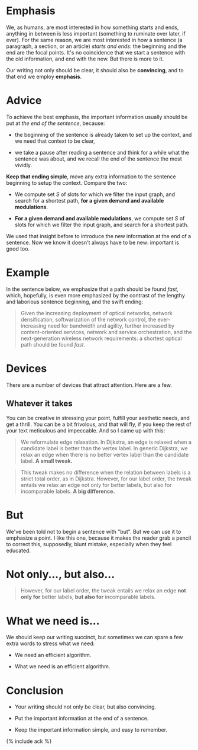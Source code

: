 # Emphasis

We, as humans, are most interested in how something starts and ends,
anything in between is less important (something to ruminate over
later, if ever).  For the same reason, we are most interested in how a
sentence (a paragraph, a section, or an article) *starts and ends*:
the beginning and the end are the focal points.  It's no coincidence
that we start a sentence with the old information, and end with the
new.  But there is more to it.

Our writing not only should be clear, it should also be
**convincing**, and to that end we employ **emphasis**.

# Advice

To achieve the best emphasis, the important information usually should
be put at *the end of the sentence*, because:

* the beginning of the sentence is already taken to set up the
  context, and we need that context to be clear,

* we take a pause after reading a sentence and think for a while what
  the sentence was about, and we recall the end of the sentence the
  most vividly.

**Keep that ending simple**, move any extra information to the
sentence beginning to setup the context.  Compare the two:

* We compute set $S$ of slots for which we filter the input graph, and
  search for a shortest path, **for a given demand and available
  modulations**.

* **For a given demand and available modulations**, we compute set $S$
  of slots for which we filter the input graph, and search for a
  shortest path.

We used that insight before to introduce the new information at the
end of a sentence.  Now we know it doesn't always have to be new:
important is good too.

# Example

In the sentence below, we emphasize that a path should be found
*fast*, which, hopefully, is even more emphasized by the contrast of
the lengthy and laborious sentence beginning, and the swift ending:

> Given the increasing deployment of optical networks, network
> densification, softwarization of the network control, the
> ever-increasing need for bandwidth and agility, further increased by
> content-oriented services, network and service orchestration, and
> the next-generation wireless network requirements: a shortest
> optical path should be found *fast*.

# Devices

There are a number of devices that attract attention.  Here are a few.

## Whatever it takes

You can be creative in stressing your point, fulfill your aesthetic
needs, and get a thrill.  You can be a bit frivolous, and that will
fly, if you keep the rest of your text meticulous and impeccable.  And
so I came up with this:

> We reformulate edge relaxation.  In Dijkstra, an edge is relaxed
> when a candidate label is better than the vertex label.  In generic
> Dijkstra, we relax an edge when there is no better vertex label than
> the candidate label. **A small tweak.**

> This tweak makes no difference when the relation between labels is a
> strict total order, as in Dijkstra.  However, for our label order,
> the tweak entails we relax an edge not only for better labels, but
> also for incomparable labels.  **A big difference.**

# But

We've been told not to begin a sentence with "but".  But we can use it
to emphasize a point.  I like this one, because it makes the reader
grab a pencil to correct this, supposedly, blunt mistake, especially
when they feel educated.

# Not only..., but also...

> However, for our label order, the tweak entails we relax an edge
> **not only for** better labels, **but also for** incomparable
> labels.

# What we need is...

We should keep our writing succinct, but sometimes we can spare a few
extra words to stress what we need:

* We need an efficient algorithm.

* What we need is an efficient algorithm.

# Conclusion

* Your writing should not only be clear, but also convincing.

* Put the important information at the end of a sentence.

* Keep the important information simple, and easy to remember.

{% include ack %}
